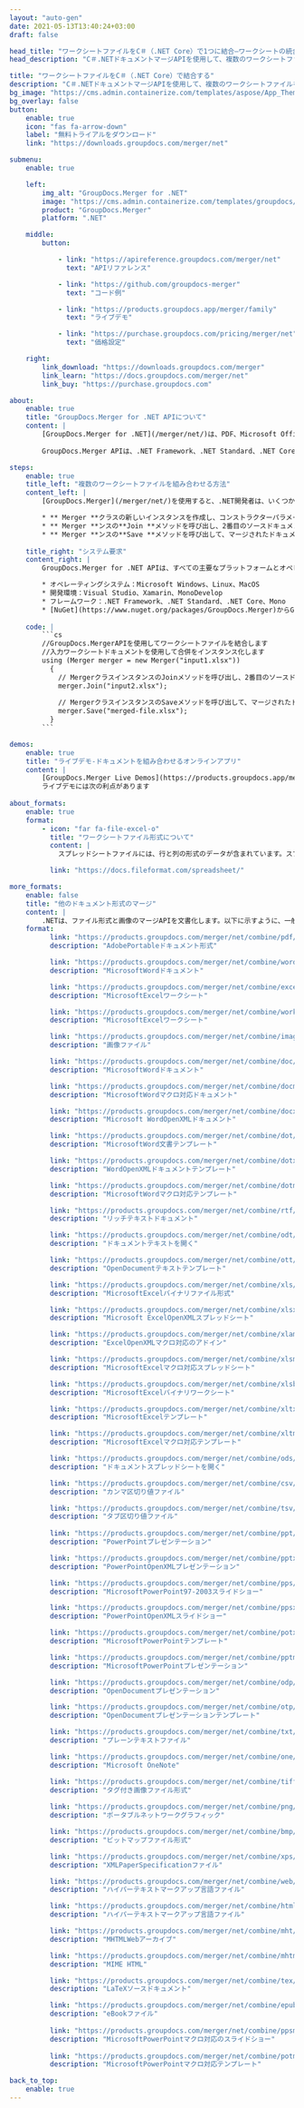 ```yaml
---
layout: "auto-gen"
date: 2021-05-13T13:40:24+03:00
draft: false

head_title: "ワークシートファイルをC＃（.NET Core）で1つに結合–ワークシートの統合"
head_description: "C＃.NETドキュメントマージAPIを使用して、複数のワークシートファイルを1つのファイルに結合します。特定のページまたはページ範囲をさまざまなドキュメントから単一のドキュメントに結合します."

title: "ワークシートファイルをC＃（.NET Core）で結合する"
description: "C＃.NETドキュメントマージAPIを使用して、複数のワークシートファイルを1つのファイルに結合します。選択したページまたはページ範囲をさまざまなソースドキュメントから1つの結果ドキュメントに結合します."
bg_image: "https://cms.admin.containerize.com/templates/aspose/App_Themes/V3/images/bg/header1.png"
bg_overlay: false
button:
    enable: true
    icon: "fas fa-arrow-down"
    label: "無料トライアルをダウンロード"
    link: "https://downloads.groupdocs.com/merger/net"

submenu:
    enable: true

    left:
        img_alt: "GroupDocs.Merger for .NET"
        image: "https://cms.admin.containerize.com/templates/groupdocs/images/product-logos/90x90-noborder/groupdocs-merger-net.png"
        product: "GroupDocs.Merger"
        platform: ".NET"

    middle:
        button:

            - link: "https://apireference.groupdocs.com/merger/net"
              text: "APIリファレンス"

            - link: "https://github.com/groupdocs-merger"
              text: "コード例"

            - link: "https://products.groupdocs.app/merger/family"
              text: "ライブデモ"

            - link: "https://purchase.groupdocs.com/pricing/merger/net"
              text: "価格設定"

    right:
        link_download: "https://downloads.groupdocs.com/merger"
        link_learn: "https://docs.groupdocs.com/merger/net"
        link_buy: "https://purchase.groupdocs.com"

about:
    enable: true
    title: "GroupDocs.Merger for .NET APIについて"
    content: |
        [GroupDocs.Merger for .NET](/merger/net/)は、PDF、Microsoft Office（Word、Excel、PowerPoint、OneNote）、OpenDocument、HTML、 .NETアプリケーション内の画像およびその他の多く。コードを数行追加するだけで、移動、削除、回転、スワップ、抽出、ドキュメント内のページの向きの変更など、いくつかのドキュメント操作を実行できます。ドキュメントマージAPIは、ドキュメントページを画像としてプレビューして、ページのドキュメント構造、フォーマット、コンテンツを分析することもサポートしています。
        
        GroupDocs.Merger APIは、.NET Framework、.NET Standard、.NET Core、Mono、Xamarinを含むすべての主要なオペレーティングシステムとプラットフォームで十分にサポートされています。

steps:
    enable: true
    title_left: "複数のワークシートファイルを組み合わせる方法"
    content_left: |
        [GroupDocs.Merger](/merger/net/)を使用すると、.NET開発者は、いくつかの簡単な手順を実装することで、アプリケーション内で2つ以上のワークシートファイルを簡単に組み合わせることができます。

        * ** Merger **クラスの新しいインスタンスを作成し、コンストラクターパラメーターとしてソースドキュメントパスを渡します。
        * ** Merger **ンスの**Join **メソッドを呼び出し、2番目のソースドキュメントパスを渡します。
        * ** Merger **ンスの**Save **メソッドを呼び出して、マージされたドキュメントを保存します。
        
    title_right: "システム要求"
    content_right: |
        GroupDocs.Merger for .NET APIは、すべての主要なプラットフォームとオペレーティングシステムでサポートされています。以下のコードを実行する前に、システムに次の前提条件がインストールされていることを確認してください。

        * オペレーティングシステム：Microsoft Windows、Linux、MacOS
        * 開発環境：Visual Studio、Xamarin、MonoDevelop
        * フレームワーク：.NET Framework、.NET Standard、.NET Core、Mono
        * [NuGet](https://www.nuget.org/packages/GroupDocs.Merger)からGroupDocs.Mergerfor.NETの最新バージョンをダウンロードします
        
    code: |
        ```cs
        //GroupDocs.MergerAPIを使用してワークシートファイルを結合します
        //入力ワークシートドキュメントを使用して合併をインスタンス化します
        using (Merger merger = new Merger("input1.xlsx"))
          {
            // MergerクラスインスタンスのJoinメソッドを呼び出し、2番目のソースドキュメントパスを渡します
            merger.Join("input2.xlsx");
            
            // MergerクラスインスタンスのSaveメソッドを呼び出して、マージされたドキュメントを保存します
            merger.Save("merged-file.xlsx");
          }
        ```

demos:
    enable: true
    title: "ライブデモ-ドキュメントを組み合わせるオンラインアプリ"
    content: |
        [GroupDocs.Merger Live Demos](https://products.groupdocs.app/merger/xlsx)Webサイトにアクセスして、現在複数のワークシートファイルを結合してください。  
        ライブデモには次の利点があります
        
about_formats:
    enable: true
    format:
        - icon: "far fa-file-excel-o"
          title: "ワークシートファイル形式について"
          content: |
            スプレッドシートファイルには、行と列の形式のデータが含まれています。スプレッドシートファイルは、いくつかの異なるファイル形式で保存でき、それぞれが一意の表現のために異なるファイル拡張子を持っています。データは、テキスト文字列、数値、日付、通貨などのプレーンな形式で、または参照されるセルの値が変更されたときにセルの値を変更する数式として、セルに格納されます。一般的なスプレッドシートのファイル拡張子とそのファイル形式には、XLSX（Microsoft Excel Open XMLスプレッドシート）、ODS（OpenDocumentスプレッドシート）、XLS（Microsoft Excelバイナリファイル形式）が含まれます。

          link: "https://docs.fileformat.com/spreadsheet/"

more_formats:
    enable: false
    title: "他のドキュメント形式のマージ"
    content: |
        .NETは、ファイル形式と画像のマージAPIを文書化します。以下に示すように、一般的なドキュメント形式のいくつかを組み合わせます。
    format: 
          link: "https://products.groupdocs.com/merger/net/combine/pdf/"
          description: "AdobePortableドキュメント形式"

          link: "https://products.groupdocs.com/merger/net/combine/word/"
          description: "MicrosoftWordドキュメント"

          link: "https://products.groupdocs.com/merger/net/combine/excel/"
          description: "MicrosoftExcelワークシート"

          link: "https://products.groupdocs.com/merger/net/combine/worksheet/"
          description: "MicrosoftExcelワークシート"

          link: "https://products.groupdocs.com/merger/net/combine/image/"
          description: "画像ファイル"

          link: "https://products.groupdocs.com/merger/net/combine/doc/"
          description: "MicrosoftWordドキュメント"

          link: "https://products.groupdocs.com/merger/net/combine/docm/"
          description: "MicrosoftWordマクロ対応ドキュメント"

          link: "https://products.groupdocs.com/merger/net/combine/docx/"
          description: "Microsoft WordOpenXMLドキュメント"

          link: "https://products.groupdocs.com/merger/net/combine/dot/"
          description: "MicrosoftWord文書テンプレート"

          link: "https://products.groupdocs.com/merger/net/combine/dotx/"
          description: "WordOpenXMLドキュメントテンプレート"

          link: "https://products.groupdocs.com/merger/net/combine/dotm/"
          description: "MicrosoftWordマクロ対応テンプレート"

          link: "https://products.groupdocs.com/merger/net/combine/rtf/"
          description: "リッチテキストドキュメント"

          link: "https://products.groupdocs.com/merger/net/combine/odt/"
          description: "ドキュメントテキストを開く"

          link: "https://products.groupdocs.com/merger/net/combine/ott/"
          description: "OpenDocumentテキストテンプレート"

          link: "https://products.groupdocs.com/merger/net/combine/xls/"
          description: "MicrosoftExcelバイナリファイル形式"

          link: "https://products.groupdocs.com/merger/net/combine/xlsx/"
          description: "Microsoft ExcelOpenXMLスプレッドシート"

          link: "https://products.groupdocs.com/merger/net/combine/xlam/"
          description: "ExcelOpenXMLマクロ対応のアドイン"

          link: "https://products.groupdocs.com/merger/net/combine/xlsm/"
          description: "MicrosoftExcelマクロ対応スプレッドシート"

          link: "https://products.groupdocs.com/merger/net/combine/xlsb/"
          description: "MicrosoftExcelバイナリワークシート"

          link: "https://products.groupdocs.com/merger/net/combine/xltx/"
          description: "MicrosoftExcelテンプレート"

          link: "https://products.groupdocs.com/merger/net/combine/xltm/"
          description: "MicrosoftExcelマクロ対応テンプレート"

          link: "https://products.groupdocs.com/merger/net/combine/ods/"
          description: "ドキュメントスプレッドシートを開く"

          link: "https://products.groupdocs.com/merger/net/combine/csv/"
          description: "カンマ区切り値ファイル"

          link: "https://products.groupdocs.com/merger/net/combine/tsv/"
          description: "タブ区切り値ファイル"
        
          link: "https://products.groupdocs.com/merger/net/combine/ppt/"
          description: "PowerPointプレゼンテーション"

          link: "https://products.groupdocs.com/merger/net/combine/pptx/"
          description: "PowerPointOpenXMLプレゼンテーション"

          link: "https://products.groupdocs.com/merger/net/combine/pps/"
          description: "MicrosoftPowerPoint97-2003スライドショー"

          link: "https://products.groupdocs.com/merger/net/combine/ppsx/"
          description: "PowerPointOpenXMLスライドショー"

          link: "https://products.groupdocs.com/merger/net/combine/potx/"
          description: "MicrosoftPowerPointテンプレート"

          link: "https://products.groupdocs.com/merger/net/combine/pptm/"
          description: "MicrosoftPowerPointプレゼンテーション"

          link: "https://products.groupdocs.com/merger/net/combine/odp/"
          description: "OpenDocumentプレゼンテーション"

          link: "https://products.groupdocs.com/merger/net/combine/otp/"
          description: "OpenDocumentプレゼンテーションテンプレート"

          link: "https://products.groupdocs.com/merger/net/combine/txt/"
          description: "プレーンテキストファイル"

          link: "https://products.groupdocs.com/merger/net/combine/one/"
          description: "Microsoft OneNote"

          link: "https://products.groupdocs.com/merger/net/combine/tiff/"
          description: "タグ付き画像ファイル形式"
        
          link: "https://products.groupdocs.com/merger/net/combine/png/"
          description: "ポータブルネットワークグラフィック"

          link: "https://products.groupdocs.com/merger/net/combine/bmp/"
          description: "ビットマップファイル形式"

          link: "https://products.groupdocs.com/merger/net/combine/xps/"
          description: "XMLPaperSpecificationファイル"

          link: "https://products.groupdocs.com/merger/net/combine/web/"
          description: "ハイパーテキストマークアップ言語ファイル"

          link: "https://products.groupdocs.com/merger/net/combine/html/"
          description: "ハイパーテキストマークアップ言語ファイル"

          link: "https://products.groupdocs.com/merger/net/combine/mht/"
          description: "MHTMLWebアーカイブ"

          link: "https://products.groupdocs.com/merger/net/combine/mhtml/"
          description: "MIME HTML"

          link: "https://products.groupdocs.com/merger/net/combine/tex/"
          description: "LaTeXソースドキュメント"

          link: "https://products.groupdocs.com/merger/net/combine/epub/"
          description: "eBookファイル"
          
          link: "https://products.groupdocs.com/merger/net/combine/ppsm/"
          description: "MicrosoftPowerPointマクロ対応のスライドショー"
        
          link: "https://products.groupdocs.com/merger/net/combine/potm/"
          description: "MicrosoftPowerPointマクロ対応テンプレート"

back_to_top:
    enable: true
---
```

